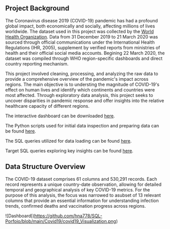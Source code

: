 ## Project Background
The Coronavirus disease 2019 (COVID-19) pandemic has had a profound global impact, both economically and socially, affecting millions of lives worldwide. The dataset used in this project was collected by the [World Health Organization](https://ourworldindata.org/covid-deaths). Data from 31 December 2019 to 21 March 2020 was sourced through official communications under the International Health Regulations (IHR, 2005), supplement by verified reports from ministries of health and their official social media accounts. Begining 22 March 2020, the dataset was compiled through WHO region-specific dashboards and direct country reporting mechanism. 

This project involved cleaning, processing, and analyzing the raw data to provide a comprehensive overview of the pandemic's impact across regions. The main objective is to understing the magnitude of COVID-19's effect on human lives and identify which continents and countries were most affected. Through exploratory data analysis, this project seeks to uncover disparities in pandemic response and offer insights into the relative healthcare capacity of different regions.

The interactive dashboard can be downloaded [here](https://public.tableau.com/app/profile/anh.ng5326/viz/Book2_17563327591560/Dashboard3).

The Python scripts used for initial data inspection and preparing data can be found [here](https://github.com/hna778/SQL-Porfoio/blob/main/Covid19/covid19_InitialCheck.ipynb).

The SQL queries utilized for data loading can be found [here](https://github.com/hna778/SQL-Porfoio/blob/main/Covid19/covid19_Loading.sql).

Target SQL queries exploring key insights can be found [here](https://github.com/hna778/SQL-Porfoio/blob/main/Covid19/covid19_EDA.sql).

## Data Structure Overview
The COVID-19 dataset comprises 61 columns and 530,291 records. Each record represents a unique country-date observation, allowing for detailed temporal and geographical analysis of key COVID-19 metrics. For the purpose of this analysis, the focus was narrowed to asubset of 13 relevant columns that provide an essential information for understanding infection trends, confirmed deaths and vaccination progress across regions. 

![Dashboard[(https://github.com/hna778/SQL-Porfoio/blob/main/Covid19/covid19_Visualization.png)
